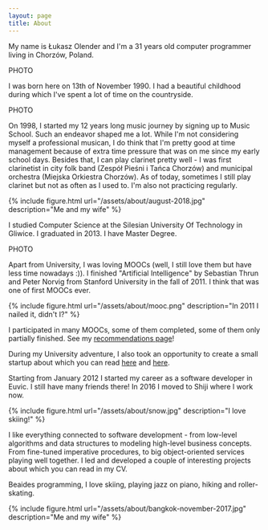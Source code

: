 ```yaml
---
layout: page
title: About
---
```


My name is Łukasz Olender and I'm a 31 years old computer programmer living in Chorzów, Poland.


PHOTO


I was born here on 13th of November 1990. I had a beautiful childhood during which I've spent a lot of time on the countryside.

PHOTO

On 1998, I started my 12 years long music journey by signing up to Music School. Such an endeavor shaped me a lot. While I'm not considering myself a professional musican, I do think that I'm pretty good at time management because of extra time pressure that was on me since my early school days. Besides that, I can play clarinet pretty well - I was first clarinetist in city folk band (Zespół Pieśni i Tańca Chorzów) and municipal orchestra (Miejska Orkiestra Chorzów). As of today, sometimes I still play clarinet but not as often as I used to. I'm also not practicing regularly.


{% include figure.html url="/assets/about/august-2018.jpg" description="Me and my wife" %}

I studied Computer Science at the Silesian University Of Technology in Gliwice. I graduated in 2013. I have Master Degree.

PHOTO

Apart from University, I was loving MOOCs (well, I still love them but have less time nowadays :)). I finished "Artificial Intelligence" by Sebastian Thrun and Peter Norvig from Stanford University in the fall of 2011. I think that was one of first MOOCs ever.

{% include figure.html url="/assets/about/mooc.png" description="In 2011 I nailed it, didn't I?" %}

I participated in many MOOCs, some of them completed, some of them only partially finished. See my [recommendations page](/recommendations)!


During my University adventure, I also took an opportunity to create a small startup about which you can read [here](/wtm-post-mortem) and [here](wtm-technicalities).

Starting from January 2012 I started my career as a software developer in Euvic. I still have many friends there!
In 2016 I moved to Shiji where I work now.

{% include figure.html url="/assets/about/snow.jpg" description="I love skiing!" %}

I like everything connected to software development - from low-level algorithms and data structures to modeling high-level business concepts. From fine-tuned imperative procedures, to big object-oriented services playing well together. I led and developed a couple of interesting projects about which you can read in my CV.


Beaides programming, I love skiing, playing jazz on piano, hiking and roller-skating.

{% include figure.html url="/assets/about/bangkok-november-2017.jpg" description="Me and my wife" %}
